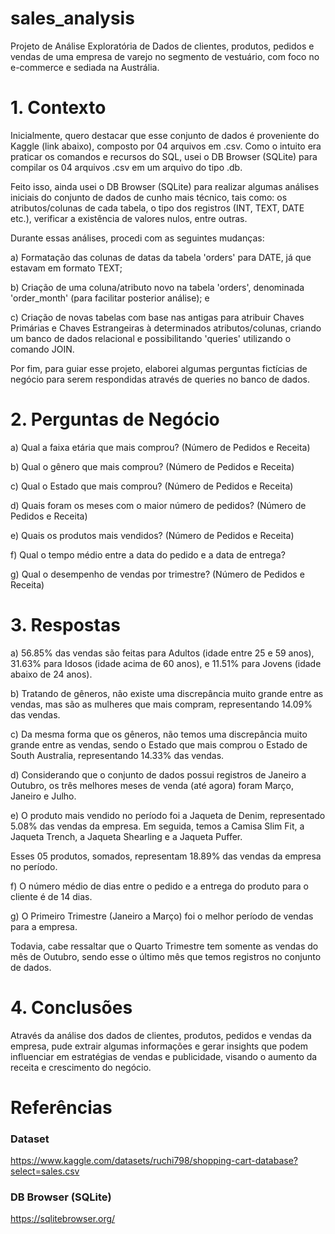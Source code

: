 # sales_analysis
Projeto de Análise Exploratória de Dados de clientes, produtos, pedidos e vendas de uma empresa de varejo no segmento de vestuário, com foco no e-commerce e sediada na Austrália. 

# 1. Contexto
Inicialmente, quero destacar que esse conjunto de dados é proveniente do Kaggle (link abaixo), composto por 04 arquivos em .csv. Como o intuito era praticar os comandos e recursos do SQL, usei o DB Browser (SQLite) para compilar os 04 arquivos .csv em um arquivo do tipo .db.

Feito isso, ainda usei o DB Browser (SQLite) para realizar algumas análises iniciais do conjunto de dados de cunho mais técnico, tais como: os atributos/colunas de cada tabela, o tipo dos registros (INT, TEXT, DATE etc.), verificar a existência de valores nulos, entre outras. 

Durante essas análises, procedi com as seguintes mudanças:

 a) Formatação das colunas de datas da tabela 'orders' para DATE, já que estavam em formato TEXT; 
 
 b) Criação de uma coluna/atributo novo na tabela 'orders', denominada 'order_month' (para facilitar posterior análise); e
 
 c) Criação de novas tabelas com base nas antigas para atribuir Chaves Primárias e Chaves Estrangeiras à determinados atributos/colunas, criando um banco de dados relacional e possibilitando 'queries' utilizando o comando JOIN.

Por fim, para guiar esse projeto, elaborei algumas perguntas fictícias de negócio para serem respondidas através de queries no banco de dados. 

# 2. Perguntas de Negócio
 a) Qual a faixa etária que mais comprou? (Número de Pedidos e Receita)
  
 b) Qual o gênero que mais comprou? (Número de Pedidos e Receita)
  
 c) Qual o Estado que mais comprou? (Número de Pedidos e Receita)
  
 d) Quais foram os meses com o maior número de pedidos? (Número de Pedidos e Receita)
  
 e) Quais os produtos mais vendidos? (Número de Pedidos e Receita)
  
 f) Qual o tempo médio entre a data do pedido e a data de entrega?
  
 g) Qual o desempenho de vendas por trimestre? (Número de Pedidos e Receita)
  
# 3. Respostas
 a) 56.85% das vendas são feitas para Adultos (idade entre 25 e 59 anos), 31.63% para Idosos (idade acima de 60 anos), e 11.51% para Jovens (idade abaixo de 24 anos).
 
 b) Tratando de gêneros, não existe uma discrepância muito grande entre as vendas, mas são as mulheres que mais compram, representando 14.09% das vendas.
 
 c) Da mesma forma que os gêneros, não temos uma discrepância muito grande entre as vendas, sendo o Estado que mais comprou o Estado de South Australia, representando 14.33% das vendas.
 
 d) Considerando que o conjunto de dados possui registros de Janeiro a Outubro, os três melhores meses de venda (até agora) foram Março, Janeiro e Julho.
 
 e) O produto mais vendido no período foi a Jaqueta de Denim, representado 5.08% das vendas da empresa. Em seguida, temos a Camisa Slim Fit, a Jaqueta Trench, a Jaqueta Shearling e a Jaqueta Puffer.

Esses 05 produtos, somados, representam 18.89% das vendas da empresa no período.
 
 f) O número médio de dias entre o pedido e a entrega do produto para o cliente é de 14 dias.
 
 g) O Primeiro Trimestre (Janeiro a Março) foi o melhor período de vendas para a empresa.

Todavia, cabe ressaltar que o Quarto Trimestre tem somente as vendas do mês de Outubro, sendo esse o último mês que temos registros no conjunto de dados.

# 4. Conclusões
Através da análise dos dados de clientes, produtos, pedidos e vendas da empresa, pude extrair algumas informações e gerar insights que podem influenciar em estratégias de vendas e publicidade, visando o aumento da receita e crescimento do negócio.

# Referências

### Dataset
https://www.kaggle.com/datasets/ruchi798/shopping-cart-database?select=sales.csv

### DB Browser (SQLite)
https://sqlitebrowser.org/
